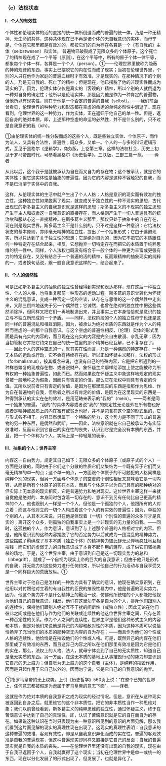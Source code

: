 ### （c）法权状态

#### Ⅰ．个人的有效性

个体性和伦理实体的活的直接的统一体所倒退而成的普遍的统一体，乃是一种无精神、无生命的共体，这种共体现在已不再是诸个体的无自我意识的实体，而毋宁是，个体在它那里都是有效准的，都按它们的自为存在各算是一个〔有自我的〕主体（selbstwesen）和实体。
普遍物已破裂成了无限众多的个体原子，这个死亡了的精神现在成了一个平等〔原则〕，在这个平等中，所有的原子个体一律平等，都象每个个体一样，各算是一个个人（person）。①——伦理世界里被称为隐蔽的神的规律的东西，事实上已摆脱它的内在性而成了现实；当初在伦理世界里，个别的人只在他作为家庭的普遍血缘时才有效准，才是现实的。在那种情况下的个别的人，乃是无自我的、死亡了的精神；但是现在，他已摆脱了他的非现实性而成为现实的了。因为，伦理实体仅仅是真实的〔客观的〕精神，所以个别的人就倒退为一种对自身的确定性；他所以是伦理实体，那是因为他是作为一种肯定的普遍物，但他所以有现实性，则在于他是一个否定的普遍的自我（selbst）。——我们前面曾看见，伦理世界的种种势力和形态都在空虚的命运的单纯必然性中消逝了。现在看到，伦理世界的这一种势力，作为实体，正在返归于他自己的单一性。但是，返回自身的绝对本质，即，上述那种空虚的命运的必然性，并不是什么别的，只不过是自我意识的我（ich）。

①由伦理实体的统一性分裂而成的这些个人，既是些独立实体、个体原子，而作为法人，又具有合法性，普遍性；既众多，又单一。个人的一与多的辩证逻辑形式，互见于黑格尔《逻辑学》，商务版，上卷第三章。这样的法权社会，历史上初见于罗马帝国时代，可参看黑格尔《历史哲学》，三联版，三部三篇一章。——译者

从此以后，这个我于是就被承认为自在而又自为的存在物；这个被承认，就是它的实体性；但它这实体性是抽象的普遍性，因为它的内容是这种不容触犯的自我，而不是已消溶于实体中的自我。

这样，从伦理实体的生活中就产生出了个人人格；人格是意识的现实而有效准的独立性。这种独立性如果脱离了现实，就变成关于独立性的一种不现实的思想，古代出现过的斯多葛主义的自我意识就是这样的思想；斯多葛主义的不现实的独立思想产生于主人和奴隶这一自我意识的直接存在，而人格则产生于一切人普遍具有的统治欲和服从心这一直接精神。在斯多葛主义那里，那仅只处于抽象中的自在存在，现在则是现实世界。斯多葛主义不是什么别的，只不过是这样一种意识：它给法权状态的基本原则，亦即毫无精神的独立性，提出了一个抽象形式；它由于逃避现实，所以只达到了关于独立性的思想；它是绝对自为的，因为它不把它的本质跟任何一种特定存在结合起来，相反，它想抛弃一切特定存在而把它的本质置于纯粹思维的统一性中。同样，个人法权也既没有结合于一般个体的一种更为丰富或更强有力的特定存在，又没有结合于一个普遍的活的精神，反而跟精神的抽象现实的纯粹的一，或者换句话说，跟一般自我意识这样的一，结合起来了。

#### Ⅱ．个人的偶然性

可是正如斯多葛主义的抽象的独立性曾经得到实现和表达那样，现在这后一种独立性、个人的人格，也将重复那前一种形态的运动过程。斯多葛的意识曾转化为怀疑主义的混乱意识，变成一种否定一切的空谈，从存在与思维的这一个偶然性中走出来，又颠三倒四地迷失于另一个偶然性；它诚然，也曾在绝对的独立性中把这些偶然消除掉，但同样又把它们一再地制造出来，并且事实上它本身恰恰就是意识的独立与不独立所形成的一个矛盾。——同样，法权阶段的个人的独立性毋宁也还是这同一样的普遍混乱和相互消除。因为，被承认为绝对本质的东西就是作为个人的纯粹而空虚的一的那个自我意识。与这个空虚的普遍性相反，〔伦理〕实体的形式里面是具有充实的内容的，而且现在这充实的内容是完全自由散漫、杂乱无章；因为当初管制它并把它约束在自己的统一性里的那个精神已经瓦解，已不复存在了。——因此个人的这种空虑的一，就其实在性而言，乃是一种偶然的特定存在，一种无本质的运动或行动，它不会有持续存在的。所以正如怀疑主义那样，法权的形式（forbmalismus），按其概念来说，也没有自己的特殊内容，它是把它所遇到的一种样态繁复的现成存在物、或者说财产，象怀疑主义那样给添加上使之能被称为所有权的一种抽象普遍性，如此而已。然而如果说在怀疑主义中象这样地规定的现实曾被一般地称之为假象，因而只有否定的价值，那么它在法权中则具有肯定的价值。其所以说前者只有否定的价值，是因为在那里现实的东西是指那作为思维、作为自在普遍物的自我，但后者之所以有肯定的价值，是因为在这里现实的东西是一种得到承认的实实在在的效准，是用范畴来表示的"我的"（mein）。——两者是同一个抽象的普遍。"我的"的具体内容或者说"我的"的规定性无论是外在所有物也好或者是精神或品质上的内在富有或贫乏也好，并不是包含在这个空的形式里的，它与形式各不相干。内容显然隶属于一个特殊的势力，这个势力是不同于形式的普遍物的另一种东西，是偶然和武断。——因此，法权意识就在它自己被承认为有实际效准时，反而认识到它自己的实在性的丧失，认识到它是完全没有本质的东西，并且，把一个个体称为个人，实际上是一种轻蔑的表示。

#### Ⅲ．抽象的个人；世界主宰

内容这一自由势力，规定其自己如下：无限众多的个体原子〔或原子式的个人〕一方面是分散的，同时由于它们这个分散的性质它们又集结为一个既有异于它们而又毫无精神的单一的点；这个单一的点，一方面跟个体原子的不可触犯的人格同样是纯粹个别的现实，但另一方面与个体原子的空虚的个别性相反又意味着它是一切内容，从而是所有个体原子的实在本质，而且与个体原子以为自己具有的那种绝对的但实际上无本质的现实相反，它是普遍势力和绝对现实。这位世界主宰这样一来就自觉他是绝对的、本身同时包含着一切存在的、意识不到另有任何比自己更高的精神的个人。他也跟别人一样是一个个人，但他是一个孤独的个人，他跟所有的人对立着；而这与他对立的一切个人构成着这个个人的有实效的普遍性；因为，单独的个别的人，从其本义来说，只在他是体现着〔一切〕个别性的普遍的众多时才是真实的；离开这个众多，则孤独的自我事实上是一个非现实的无力量的自我。——同时，这孤独的个人，作为意识，意识到了与上述那个普遍的人格相对立的内容。但是，他所意识到的这种内容摆脱了它的否定势力以后就成为一团混乱的精神势力，这些摆脱了羁绊成了基本本质〔独立个体〕的精神势力彼此肆无忌惮地疯狂地互相摧残；而它们的虚弱无力的自我意识成了本身不起作用的疆界，成了供它们骚扰撕杀的场地。于是，这个世界主宰，由于意识到自己是这一切现实势力的总和（inbegriff），就成了一个自视为现实上帝的巨大的自我意识；但由于他只是形式的自我，并无能力对这些势力进行任何约束，所以他自己的行为活动与自我享受又是一个同样巨大的荒唐放纵。①

世界主宰对于他自己是怎样的一种势力具有了确实的意识，他现在确实意识到，在他用以对付跟他对立着的有自我性的臣民的摧毁性暴力中，他是普遍的现实势力。因为，他这个势力并不是什么精神上的融洽一致，仿佛他所统辖的个人都能把他视为他们自己的自我意识，相反，他们在这里勿宁各是自为的个人，排斥他们跟别人的连续性，保持他们跟别人绝对互不干扰的间断性〔或独立性〕；因此无论在他们彼此之间或是在他们与作为他们的关联或连续性的他这位世界主宰之间，只存在着一种否定性的关系。作为个人之间的连续性，世界主宰是他们这种形式主义的内容和本质，但是对他们来说他是异己的内容和敌对性的本质，因为这种本质可以说恰恰扬弃了充当他们的本质的那种空无内容的自为存在；——而且作为他们的个性或人格的连续性，他恰恰是在摧毁他们的个性或人格。可是，既然异己的内容在他们那里成了有效准的东西，而且这异己内容之所以在他们那里有效准是因为它是他们的实在，那么，法权上的人格、法人，就毋宁体会到了自己的无实质性，知道自己是毫无实质的东西。另一方面，在这无本质的基地上从事摧毁行动的势力却意识到它自己的无上威力；但自觉为无上威力的这个自我〔主体〕，是纯粹的摧毁作用，因而是只起作用于它自己以外的，因而勿宁说，它是它自己的自我意识的抛弃。

①指罗马皇帝的无上权势。上引《历史哲学》560页上说："在整个已知的世界上，任何意志都被假定为隶属于罗马皇帝的意志下面"。——译者.

这就是作为绝对本质的自我意识之成为现实的经过情况。但是，意识在从这种现实被逐回到自身之后，就思维它的这个非本质性，把它的非本质性当作一种思维对象；我们以前曾经看到，斯多葛主义的纯粹思维的独立性，通过怀疑主义，终于在苦恼意识中达到了自己的真理性，即，认识了苦恼意识就是它的自在而自为的存在。如果说这种认识在当时只表现为由一种意识所见到的意识的片面见解，那么我们看到这片面见解的现实的真理性现在出现了。这现实的真理性表明：自我意识的这种普遍的效准、客观有效性，即是从自我意识异化而成的实在性。普遍的客观效准是自我的普遍现实，但这种普遍现实却同样又直接是它自己的反面；自我的普遍现实就是自我的本质的丧失。——在伦理世界里还没有出现的自我的现实，现在由于自我已返回于个人，自我就赢得了这个现实；当初在伦理世界中是单一或统一的东西，现在以分化发展了的形式出现了，但发展了，也就是异化了。